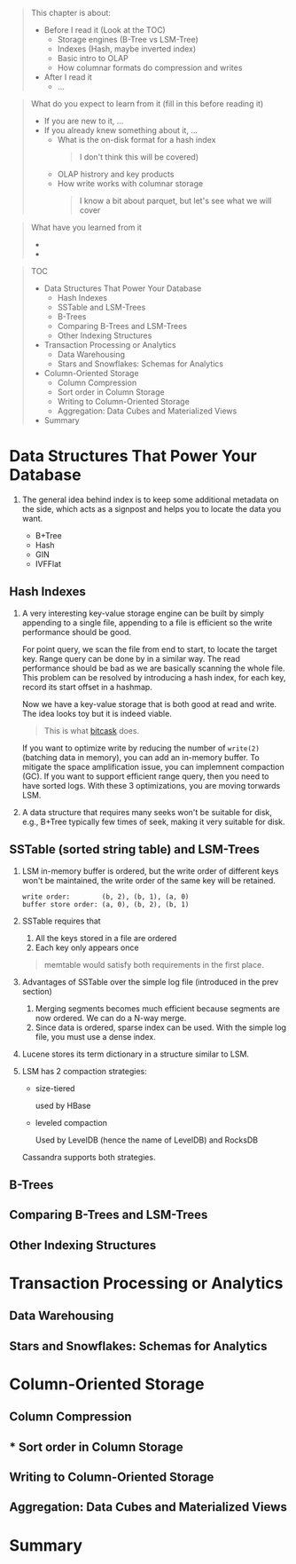 > This chapter is about:
>
> * Before I read it (Look at the TOC)
>   * Storage engines (B-Tree vs LSM-Tree)
>   * Indexes (Hash, maybe inverted index)
>   * Basic intro to OLAP
>   * How columnar formats do compression and writes
> * After I read it
>   * ...

> What do you expect to learn from it (fill in this before reading it)
>
> * If you are new to it, ...
> * If you already knew something about it, ... 
>   * What is the on-disk format for a hash index 
>     > I don't think this will be covered)
>   * OLAP histrory and key products
>   * How write works with columnar storage 
>     > I know a bit about parquet, but let's see what we will cover

> What have you learned from it
>
> *
> *

> TOC
>
> * Data Structures That Power Your Database
>   * Hash Indexes
>   * SSTable and LSM-Trees
>   * B-Trees
>   * Comparing B-Trees and LSM-Trees
>   * Other Indexing Structures
> * Transaction Processing or Analytics
>   * Data Warehousing
>   * Stars and Snowflakes: Schemas for Analytics
> * Column-Oriented Storage
>   * Column Compression
>   * Sort order in Column Storage
>   * Writing to Column-Oriented Storage
>   * Aggregation: Data Cubes and Materialized Views
> * Summary

# Data Structures That Power Your Database

1. The general idea behind index is to keep some additional metadata on the side,
   which acts as a signpost and helps you to locate the data you want.
   
   * B+Tree
   * Hash
   * GIN
   * IVFFlat

## Hash Indexes

1. A very interesting key-value storage engine can be built by simply appending 
   to a single file, appending to a file is efficient so the write performance
   should be good.
   
   For point query, we scan the file from end to start, to locate the target key.
   Range query can be done by in a similar way. The read performance should be
   bad as we are basically scanning the whole file. This problem can be resolved
   by introducing a hash index, for each key, record its start offset in a hashmap.
   
   Now we have a key-value storage that is both good at read and write. The idea
   looks toy but it is indeed viable.
   
   > This is what [bitcask](https://github.com/basho/bitcask) does.
   
   If you want to optimize write by reducing the number of `write(2)`(batching
   data in memory), you can add an in-memory buffer. To mitigate the space
   amplification issue, you can implemnent compaction (GC). If you want to 
   support efficient range query, then you need to have sorted logs. With these 
   3 optimizations, you are moving torwards LSM.
   
2. A data structure that requires many seeks won't be suitable for disk, e.g., 
   B+Tree typically few times of seek, making it very suitable for disk.
   
## SSTable (sorted string table) and LSM-Trees

1. LSM in-memory buffer is ordered, but the write order of different keys won't
   be maintained, the write order of the same key will be retained.
   
   ```
   write order:        (b, 2), (b, 1), (a, 0)
   buffer store order: (a, 0), (b, 2), (b, 1)
   ```
   
2. SSTable requires that

   1. All the keys stored in a file are ordered
   2. Each key only appears once 
   
   > memtable would satisfy both requirements in the first place.
   
3. Advantages of SSTable over the simple log file (introduced in the prev section)

   1. Merging segments becomes much efficient because segments are now ordered.
      We can do a N-way merge.
   2. Since data is ordered, sparse index can be used. With the simple log file,
      you must use a dense index.
      
4. Lucene stores its term dictionary in a structure similar to LSM.

5. LSM has 2 compaction strategies:

   * size-tiered
   
     used by HBase
     
   * leveled compaction
     
     Used by LevelDB (hence the name of LevelDB) and RocksDB
     
   
   Cassandra supports both strategies.  

## B-Trees
## Comparing B-Trees and LSM-Trees
## Other Indexing Structures
# Transaction Processing or Analytics
## Data Warehousing
## Stars and Snowflakes: Schemas for Analytics
# Column-Oriented Storage
## Column Compression
## * Sort order in Column Storage
## Writing to Column-Oriented Storage
## Aggregation: Data Cubes and Materialized Views
# Summary